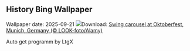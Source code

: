 ## History Bing Wallpaper
Wallpaper date: 2025-09-21
![](https://www.bing.com/th?id=OHR.OktoberfestSwing_EN-US7916182497_UHD.jpg&w=1000)Download: [Swing carousel at Oktoberfest, Munich, Germany (© LOOK-foto/Alamy)](https://www.bing.com/th?id=OHR.OktoberfestSwing_EN-US7916182497_UHD.jpg)

Auto get programm by LtgX
